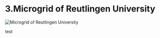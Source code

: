 # 3.Microgrid of Reutlingen University

![Microgrid of Reutlingen University](.gitbook/assets/vk_chp.jpg)


test

